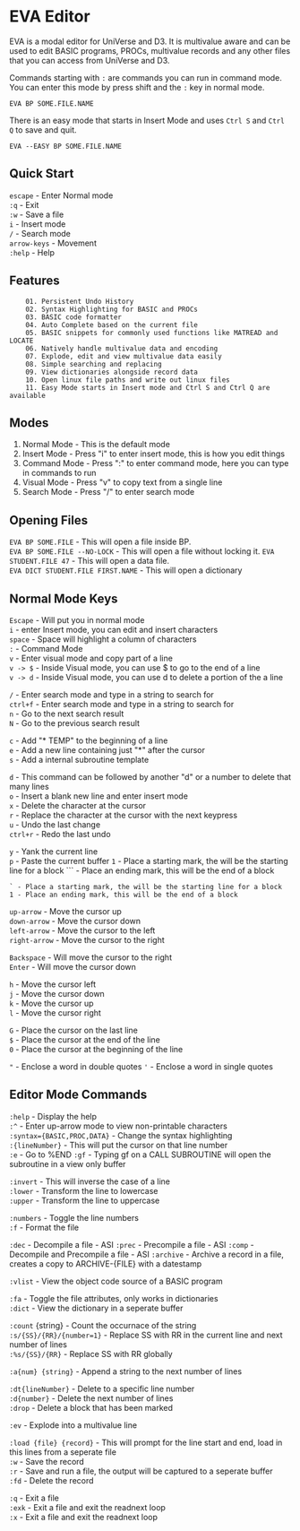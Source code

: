 # EVA Editor

EVA is a modal editor for UniVerse and D3. It is multivalue aware and can be used to edit BASIC programs, PROCs, multivalue records and any other files that you can access from UniVerse and D3.

Commands starting with `:` are commands you can run in command mode. You can enter this mode by press shift and the `:` key in normal mode.

```
EVA BP SOME.FILE.NAME
```

There is an easy mode that starts in Insert Mode and uses `Ctrl S` and `Ctrl Q` to save and quit.

```
EVA --EASY BP SOME.FILE.NAME
```

## Quick Start
`escape` - Enter Normal mode  
`:q` - Exit  
`:w` - Save a file  
`i` - Insert mode  
`/` - Search mode  
`arrow-keys` - Movement  
`:help` - Help

## Features
		01. Persistent Undo History
		02. Syntax Highlighting for BASIC and PROCs
		03. BASIC code formatter
		04. Auto Complete based on the current file
		05. BASIC snippets for commonly used functions like MATREAD and LOCATE
		06. Natively handle multivalue data and encoding
		07. Explode, edit and view multivalue data easily
		08. Simple searching and replacing
		09. View dictionaries alongside record data
		10. Open linux file paths and write out linux files
  		11. Easy Mode starts in Insert mode and Ctrl S and Ctrl Q are available

## Modes
1. Normal Mode - This is the default mode  
2. Insert Mode - Press "i" to enter insert mode, this is how you edit things  
3. Command Mode - Press ":" to enter command mode, here you can type in commands to run  
4. Visual Mode -  Press "v" to copy text from a single line  
5. Search Mode - Press "/" to enter search mode  

## Opening Files
`EVA BP SOME.FILE` - This will open a file inside BP.  
`EVA BP SOME.FILE --NO-LOCK` - This will open a file without locking it.
`EVA STUDENT.FILE 47` - This will open a data file.  
`EVA DICT STUDENT.FILE FIRST.NAME` - This will open a dictionary  

## Normal Mode Keys
`Escape` - Will put you in normal mode  
`i` - enter Insert mode, you can edit and insert characters  
`space` - Space will highlight a column of characters  
`:` - Command Mode  
`v` - Enter visual mode and copy part of a line  
`v -> $` - Inside Visual mode, you can use $ to go to the end of a line  
`v -> d` - Inside Visual mode, you can use d to delete a portion of the a line  

`/` - Enter search mode and type in a string to search for  
`ctrl+f` - Enter search mode and type in a string to search for  
`n` - Go to the next search result  
`N` - Go to the previous search result  

`c` - Add "* TEMP" to the beginning of a line  
`e` - Add a new line containing just "*" after the cursor  
`s` - Add a internal subroutine template

`d` - This command can be followed by another "d" or a number to delete that many lines  
`o` - Insert a blank new line and enter insert mode  
`x` - Delete the character at the cursor  
`r` - Replace the character at the cursor with the next keypress  
`u` - Undo the last change  
`ctrl+r` - Redo the last undo  

`y` - Yank the current line  
`p` - Paste the current buffer 
`1` - Place a starting mark, the will be the starting line for a block
`\`` - Place an ending mark, this will be the end of a block

```
` - Place a starting mark, the will be the starting line for a block  
1 - Place an ending mark, this will be the end of a block  
```

`up-arrow` - Move the cursor up  
`down-arrow` - Move the cursor down  
`left-arrow` - Move the cursor to the left  
`right-arrow` - Move the cursor to the right  

`Backspace` - Will move the cursor to the right  
`Enter` - Will move the cursor down  

`h` - Move the cursor left    
`j` - Move the cursor down    
`k` - Move the cursor up  
`l` - Move the cursor right  

`G` - Place the cursor on the last line  
`$` - Place the cursor at the end of the line  
`0` - Place the cursor at the beginning of the line  

`"` - Enclose a word in double quotes
`'` - Enclose a word in single quotes

## Editor Mode Commands
`:help` - Display the help  
`:^` - Enter up-arrow mode to view non-printable characters  
`:syntax={BASIC,PROC,DATA}` - Change the syntax highlighting  
`:{lineNumber}` - This will put the cursor on that line number  
`:e` - Go to %END
`:gf` - Typing gf on a CALL SUBROUTINE will open the subroutine in a view only buffer

`:invert` - This will inverse the case of a line  
`:lower` - Transform the line to lowercase  
`:upper` - Transform the line to uppercase  

`:numbers` - Toggle the line numbers   
`:f` - Format the file  

`:dec` - Decompile a file - ASI
`:prec` - Precompile a file - ASI
`:comp` - Decompile and Precompile a file - ASI
`:archive` - Archive a record in a file, creates a copy to ARCHIVE-{FILE} with a datestamp  

`:vlist` - View the object code source of a BASIC program  

`:fa` - Toggle the file attributes, only works in dictionaries  
`:dict` - View the dictionary in a seperate buffer  

`:count` {string} - Count the occurnace of the string  
`:s/{SS}/{RR}/{number=1}` - Replace SS with RR in the current line and next number of lines  
`:%s/{SS}/{RR}` - Replace SS with RR globally  

`:a{num} {string}` - Append a string to the next number of lines  

`:dt{lineNumber}` - Delete to a specific line number  
`:d{number}` - Delete the next number of lines  
`:drop` - Delete a block that has been marked  

`:ev` - Explode into a multivalue line  

`:load {file} {record}` - This will prompt for the line start and end, load in this lines from a seperate file  
`:w` - Save the record  
`:r` - Save and run a file, the output will be captured to a seperate buffer  
`:fd` - Delete the record  

`:q` - Exit a file  
`:exk` - Exit a file and exit the readnext loop  
`:x` - Exit a file and exit the readnext loop  
